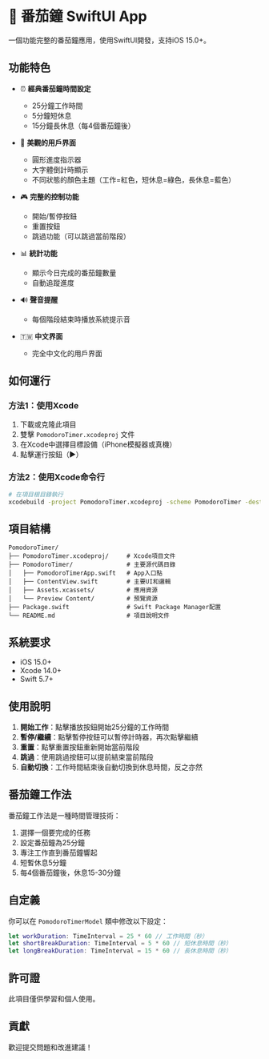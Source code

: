 # 🍅 番茄鐘 SwiftUI App

一個功能完整的番茄鐘應用，使用SwiftUI開發，支持iOS 15.0+。

## 功能特色

- ⏰ **經典番茄鐘時間設定**
  - 25分鐘工作時間
  - 5分鐘短休息
  - 15分鐘長休息（每4個番茄鐘後）

- 🎨 **美觀的用戶界面**
  - 圓形進度指示器
  - 大字體倒計時顯示
  - 不同狀態的顏色主題（工作=紅色，短休息=綠色，長休息=藍色）

- 🎮 **完整的控制功能**
  - 開始/暫停按鈕
  - 重置按鈕
  - 跳過功能（可以跳過當前階段）

- 📊 **統計功能**
  - 顯示今日完成的番茄鐘數量
  - 自動追蹤進度

- 🔊 **聲音提醒**
  - 每個階段結束時播放系統提示音

- 🇹🇼 **中文界面**
  - 完全中文化的用戶界面

## 如何運行

### 方法1：使用Xcode
1. 下載或克隆此項目
2. 雙擊 `PomodoroTimer.xcodeproj` 文件
3. 在Xcode中選擇目標設備（iPhone模擬器或真機）
4. 點擊運行按鈕（▶️）

### 方法2：使用Xcode命令行
```bash
# 在項目根目錄執行
xcodebuild -project PomodoroTimer.xcodeproj -scheme PomodoroTimer -destination 'platform=iOS Simulator,name=iPhone 15' build
```

## 項目結構

```
PomodoroTimer/
├── PomodoroTimer.xcodeproj/     # Xcode項目文件
├── PomodoroTimer/               # 主要源代碼目錄
│   ├── PomodoroTimerApp.swift   # App入口點
│   ├── ContentView.swift        # 主要UI和邏輯
│   ├── Assets.xcassets/         # 應用資源
│   └── Preview Content/         # 預覽資源
├── Package.swift                # Swift Package Manager配置
└── README.md                    # 項目說明文件
```

## 系統要求

- iOS 15.0+
- Xcode 14.0+
- Swift 5.7+

## 使用說明

1. **開始工作**：點擊播放按鈕開始25分鐘的工作時間
2. **暫停/繼續**：點擊暫停按鈕可以暫停計時器，再次點擊繼續
3. **重置**：點擊重置按鈕重新開始當前階段
4. **跳過**：使用跳過按鈕可以提前結束當前階段
5. **自動切換**：工作時間結束後自動切換到休息時間，反之亦然

## 番茄鐘工作法

番茄鐘工作法是一種時間管理技術：

1. 選擇一個要完成的任務
2. 設定番茄鐘為25分鐘
3. 專注工作直到番茄鐘響起
4. 短暫休息5分鐘
5. 每4個番茄鐘後，休息15-30分鐘

## 自定義

你可以在 `PomodoroTimerModel` 類中修改以下設定：

```swift
let workDuration: TimeInterval = 25 * 60 // 工作時間（秒）
let shortBreakDuration: TimeInterval = 5 * 60 // 短休息時間（秒）
let longBreakDuration: TimeInterval = 15 * 60 // 長休息時間（秒）
```

## 許可證

此項目僅供學習和個人使用。

## 貢獻

歡迎提交問題和改進建議！